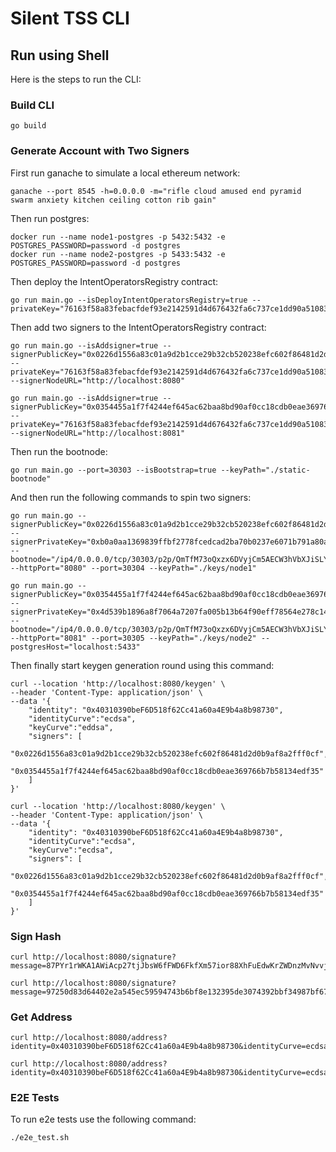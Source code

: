 # Silent TSS CLI

## Run using Shell

Here is the steps to run the CLI:

### Build CLI

```
go build
```

### Generate Account with Two Signers

First run ganache to simulate a local ethereum network:

```
ganache --port 8545 -h=0.0.0.0 -m="rifle cloud amused end pyramid swarm anxiety kitchen ceiling cotton rib gain" 
```

Then run postgres:

```
docker run --name node1-postgres -p 5432:5432 -e POSTGRES_PASSWORD=password -d postgres
docker run --name node2-postgres -p 5433:5432 -e POSTGRES_PASSWORD=password -d postgres
```

Then deploy the IntentOperatorsRegistry contract:

```
go run main.go --isDeployIntentOperatorsRegistry=true --privateKey="76163f58a83febacfdef93e2142591d4d676432fa6c737ce1dd90a51083c461a"
```

Then add two signers to the IntentOperatorsRegistry contract:

```
go run main.go --isAddsigner=true --signerPublicKey="0x0226d1556a83c01a9d2b1cce29b32cb520238efc602f86481d2d0b9af8a2fff0cf" --privateKey="76163f58a83febacfdef93e2142591d4d676432fa6c737ce1dd90a51083c461a" --signerNodeURL="http://localhost:8080"

go run main.go --isAddsigner=true --signerPublicKey="0x0354455a1f7f4244ef645ac62baa8bd90af0cc18cdb0eae369766b7b58134edf35" --privateKey="76163f58a83febacfdef93e2142591d4d676432fa6c737ce1dd90a51083c461a" --signerNodeURL="http://localhost:8081"
```

Then run the bootnode:

```
go run main.go --port=30303 --isBootstrap=true --keyPath="./static-bootnode"
```

And then run the following commands to spin two signers:

```
go run main.go --signerPublicKey="0x0226d1556a83c01a9d2b1cce29b32cb520238efc602f86481d2d0b9af8a2fff0cf" --signerPrivateKey="0xb0a0aa1369839ffbf2778fcedcad2ba70b0237e6071b791a80a6f9e11380ffa2" --bootnode="/ip4/0.0.0.0/tcp/30303/p2p/QmTfM73oQxzx6DVyjCm5AECW3hVbXJiSLYtosNauaX9gJR" --httpPort="8080" --port=30304 --keyPath="./keys/node1"

go run main.go --signerPublicKey="0x0354455a1f7f4244ef645ac62baa8bd90af0cc18cdb0eae369766b7b58134edf35" --signerPrivateKey="0x4d539b1896a8f7064a7207fa005b13b64f90eff78564e278c14b1089d2d5f8de" --bootnode="/ip4/0.0.0.0/tcp/30303/p2p/QmTfM73oQxzx6DVyjCm5AECW3hVbXJiSLYtosNauaX9gJR" --httpPort="8081" --port=30305 --keyPath="./keys/node2" --postgresHost="localhost:5433"
```

Then finally start keygen generation round using this command:

```
curl --location 'http://localhost:8080/keygen' \
--header 'Content-Type: application/json' \
--data '{
    "identity": "0x40310390beF6D518f62Cc41a60a4E9b4a8b98730",
    "identityCurve":"ecdsa",
    "keyCurve":"eddsa",
    "signers": [
        "0x0226d1556a83c01a9d2b1cce29b32cb520238efc602f86481d2d0b9af8a2fff0cf",
        "0x0354455a1f7f4244ef645ac62baa8bd90af0cc18cdb0eae369766b7b58134edf35"
    ]
}'

curl --location 'http://localhost:8080/keygen' \
--header 'Content-Type: application/json' \
--data '{
    "identity": "0x40310390beF6D518f62Cc41a60a4E9b4a8b98730",
    "identityCurve":"ecdsa",
    "keyCurve":"ecdsa",
    "signers": [
        "0x0226d1556a83c01a9d2b1cce29b32cb520238efc602f86481d2d0b9af8a2fff0cf",
        "0x0354455a1f7f4244ef645ac62baa8bd90af0cc18cdb0eae369766b7b58134edf35"
    ]
}'
```

### Sign Hash

```
curl http://localhost:8080/signature?message=87PYr1rWKA1AWiAcp27tjJbsW6fFWD6FkfXm57ior88XhFuEdwKrZWDnzMvNvvjpUX26JnAJZ2Znoa9nfzSAnc5fNuiqHVjqufDqberL4WW11eRHXB28iUZnbYvodhZhYRXodx6tXbSy6QLcmXdRWgG6EVt8K8i6qbiEmAwKnyG1wfyYdSLoWD1VLV2R7hc92rACtt6NE7Zq&identity=0x40310390beF6D518f62Cc41a60a4E9b4a8b98730&identityCurve=ecdsa&keyCurve=eddsa

curl http://localhost:8080/signature?message=97250d83d64402e2a545ec59594743b6bf8e132395de3074392bbf34987bf675&identity=0x40310390beF6D518f62Cc41a60a4E9b4a8b98730&identityCurve=ecdsa&keyCurve=ecdsa
```

### Get Address

```
curl http://localhost:8080/address?identity=0x40310390beF6D518f62Cc41a60a4E9b4a8b98730&identityCurve=ecdsa&keyCurve=eddsa

curl http://localhost:8080/address?identity=0x40310390beF6D518f62Cc41a60a4E9b4a8b98730&identityCurve=ecdsa&keyCurve=ecdsa
```

### E2E Tests

To run e2e tests use the following command:

```
./e2e_test.sh
```
